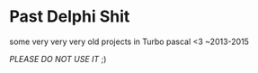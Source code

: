 # Past Delphi Shit
some very very very old projects in Turbo pascal &lt;3 ~2013-2015

*PLEASE DO NOT USE IT* ;)
